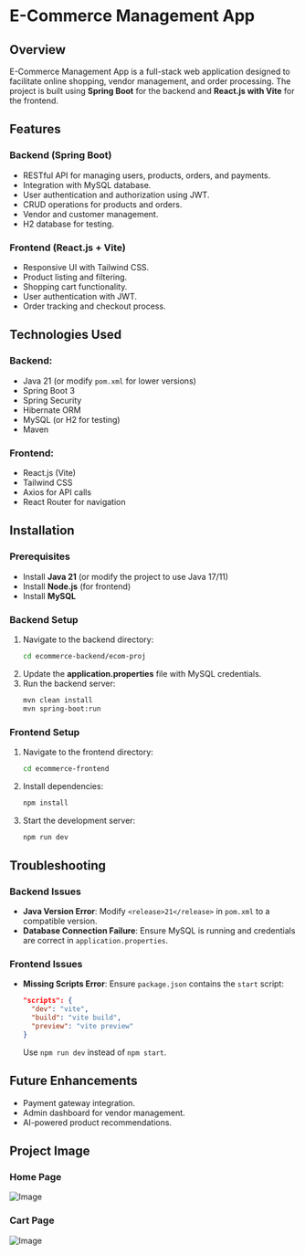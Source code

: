 # E-Commerce Management App

## Overview

E-Commerce Management App is a full-stack web application designed to facilitate online shopping, vendor management, and order processing. The project is built using **Spring Boot** for the backend and **React.js with Vite** for the frontend.

## Features

### Backend (Spring Boot)

- RESTful API for managing users, products, orders, and payments.
- Integration with MySQL database.
- User authentication and authorization using JWT.
- CRUD operations for products and orders.
- Vendor and customer management.
- H2 database for testing.

### Frontend (React.js + Vite)

- Responsive UI with Tailwind CSS.
- Product listing and filtering.
- Shopping cart functionality.
- User authentication with JWT.
- Order tracking and checkout process.

## Technologies Used

### Backend:

- Java 21 (or modify `pom.xml` for lower versions)
- Spring Boot 3
- Spring Security
- Hibernate ORM
- MySQL (or H2 for testing)
- Maven

### Frontend:

- React.js (Vite)
- Tailwind CSS
- Axios for API calls
- React Router for navigation

## Installation

### Prerequisites

- Install **Java 21** (or modify the project to use Java 17/11)
- Install **Node.js** (for frontend)
- Install **MySQL**

### Backend Setup

1. Navigate to the backend directory:
   ```sh
   cd ecommerce-backend/ecom-proj
   ```
2. Update the **application.properties** file with MySQL credentials.
3. Run the backend server:
   ```sh
   mvn clean install
   mvn spring-boot:run
   ```

### Frontend Setup

1. Navigate to the frontend directory:
   ```sh
   cd ecommerce-frontend
   ```
2. Install dependencies:
   ```sh
   npm install
   ```
3. Start the development server:
   ```sh
   npm run dev
   ```

## Troubleshooting

### Backend Issues

- **Java Version Error**: Modify `<release>21</release>` in `pom.xml` to a compatible version.
- **Database Connection Failure**: Ensure MySQL is running and credentials are correct in `application.properties`.

### Frontend Issues

- **Missing Scripts Error**: Ensure `package.json` contains the `start` script:
  ```json
  "scripts": {
    "dev": "vite",
    "build": "vite build",
    "preview": "vite preview"
  }
  ```
  Use `npm run dev` instead of `npm start`.

## Future Enhancements

- Payment gateway integration.
- Admin dashboard for vendor management.
- AI-powered product recommendations.

## Project Image

### Home Page
![Image](https://github.com/user-attachments/assets/c1dc109e-dae4-4d7c-bbcd-a54a1c3e0bdc)

### Cart Page
![Image](https://github.com/user-attachments/assets/dfa61a3b-f05b-463b-8f8e-82b214cbf22d)

